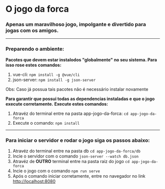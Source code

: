 # O jogo da forca

### Apenas um maravilhoso jogo, impolgante e divertido para jogas com os amigos.

---

### Preparendo o ambiente:

**Pacotes que devem estar instalodos "globalmente" no seu sistema. Para isso rose estes comandos:**

1. vue-cli: `npm install -g @vue/cli`
2. json-server: `npm install -g json-server`

Obs: Caso já possua tais pacotes não é necessário instalar novamente

**Para garantir que possui todas as dependencias instaladas e que o jogo execute corretamente.**
**Execute estes comandos:**

1. Atravéz do terminal entre na pasta app-jogo-da-forca: `cd app-jogo-da-forca`
2. Execute o comando: `npm install`

---

### Para iniciar o servidor e rodar o jogo siga os passos abaixo:

1. Atravéz do terminal entre na pasta db `cd app-jogo-da-forca/db`
2. Incie o servidor com o comando `json-server --watch db.json`
3. Atravéz de **OUTRO** terminal entre na pasta raiz do jogo `cd app-jogo-da-forca`
2. Incie o jogo com o comando `npm run serve`
5. Após o comando iniciar corretamente, entre no navegador no link [http://localhost:8080](http://localhost:8080)
